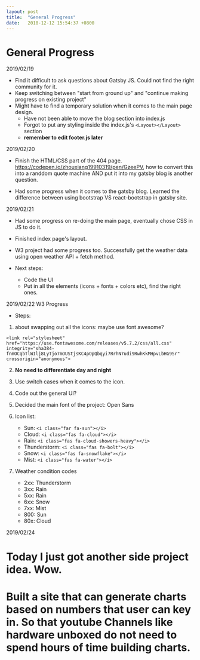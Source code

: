 ```yaml
---
layout: post
title:  "General Progress"
date:   2018-12-12 15:54:37 +0800
---
```


# General Progress


2019/02/19
* Find it difficult to ask questions about Gatsby JS. Could not find the right community for it.
* Keep switching between "start from ground up" and "continue making progress on existing project"
* Might have to find a temporary solution when it comes to the main page design.
    * Have not been able to move the blog section into index.js
    * Forgot to put any styling inside the index.js's `<Layout></Layout>` section
    * **remember to edit footer.js later**

2019/02/20
* Finish the HTML/CSS part of the 404 page. https://codepen.io/zhouxiang19910319/pen/GzeePV, how to convert this into a randdom quote machine AND put it into my gatsby blog is another question.

* Had some progress when it comes to the gatsby blog. Learned the difference between using bootstrap VS react-bootstrap in gatsby site.

2019/02/21
* Had some progress on re-doing the main page, eventually chose CSS in JS to do it.
* Finished index page's layout.

* W3 project had some progress too. Successfully get the weather data using open weather API + fetch method. 
* Next steps: 
  * Code the UI
  * Put in all the elements (icons + fonts + colors etc), find the right ones.

2019/02/22 W3 Progress
* Steps: 
1. about swapping out all the icons: maybe use font awesome? 


`<link rel="stylesheet" href="https://use.fontawesome.com/releases/v5.7.2/css/all.css" integrity="sha384-fnmOCqbTlWIlj8LyTjo7mOUStjsKC4pOpQbqyi7RrhN7udi9RwhKkMHpvLbHG9Sr" crossorigin="anonymous">
` 

2. **No need to differentiate day and night**
3. Use switch cases when it comes to the icon.
4. Code out the general UI?
5. Decided the main font of the project: Open Sans
6. Icon list:
    * Sun:  `<i class="far fa-sun"></i>`
    * Cloud: `<i class="fas fa-cloud"></i>`
    * Rain: `<i class="fas fa-cloud-showers-heavy"></i>`
    * Thunderstorm: `<i class="fas fa-bolt"></i>`
    * Snow: `<i class="fas fa-snowflake"></i>`
    * Mist: `<i class="fas fa-water"></i>`

7. Weather condition codes
    * 2xx: Thunderstorm
    * 3xx: Rain
    * 5xx: Rain
    * 6xx: Snow
    * 7xx: Mist
    * 800: Sun
    * 80x: Cloud

2019/02/24

# **Today I just got another side project idea. Wow.**
# **Built a site that can generate charts based on numbers that user can key in. So that youtube Channels like hardware unboxed do not need to spend hours of time building charts.**

